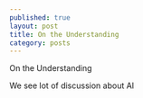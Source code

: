 ```yaml
---
published: true
layout: post
title: On the Understanding
category: posts
---
```


On the Understanding

We see lot of discussion about AI 

